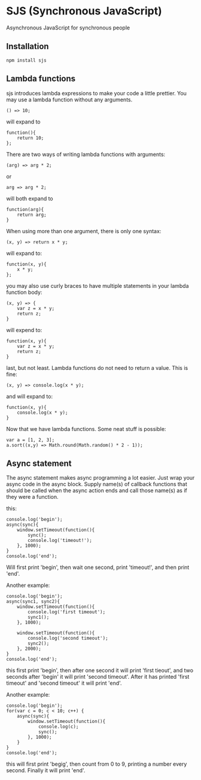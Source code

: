 # SJS (Synchronous JavaScript)
Asynchronous JavaScript for synchronous people


## Installation
	
	npm install sjs


## Lambda functions

sjs introduces lambda expressions to make your code a little prettier. You may use a lambda function without any arguments.

	() => 10;

will expand to

	function(){
		return 10;
	};

There are two ways of writing lambda functions with arguments:

	(arg) => arg * 2;

or

	arg => arg * 2;

will both expand to

	function(arg){
		return arg;
	}

When using more than one argument, there is only one syntax:

	(x, y) => return x * y;

will expand to:

	function(x, y){
		x * y;
	};

you may also use curly braces to have multiple statements in your lambda function body:

	(x, y) => {
		var z = x * y;
		return z;
	}

will expend to:

	function(x, y){
		var z = x * y;
		return z;
	}

last, but not least. Lambda functions do not need to return a value. This is fine:

	(x, y) => console.log(x * y);

and will expand to:

	function(x, y){
		console.log(x * y);
	}

Now that we have lambda functions. Some neat stuff is possible:

	var a = [1, 2, 3];
	a.sort((x,y) => Math.round(Math.random() * 2 - 1));


## Async statement

The async statement makes async programming a lot easier. Just wrap your async code in the async block. Supply name(s) of callback functions that should be called when the async action ends and call those name(s) as if they were a function.

this:

	console.log('begin');
	async(sync){
		window.setTimeout(function(){
			sync();
			console.log('timeout!');
		}, 1000);
	}
	console.log('end');

Will first print 'begin', then wait one second, print 'timeout!', and then print 'end'.


Another example:

	console.log('begin');
	async(sync1, sync2){
		window.setTimeout(function(){
			console.log('first timeout');
			sync1();
		}, 1000);

		window.setTimeout(function(){
			console.log('second timeout');
			sync2();
		}, 2000);
	}
	console.log('end');

this first print 'begin', then after one second it will print 'first tieout', and two seconds after 'begin' it will print 'second timeout'. After it has printed 'first timeout' and 'second timeout' it will print 'end'.


Another example:

	console.log('begin');
	for(var c = 0; c < 10; c++)	{
		async(sync){
			window.setTimeout(function(){
				console.log(c);
				sync();
			}, 1000);
		}
	}
	console.log('end');

this will first print 'begig', then count from 0 to 9, printing a number every second. Finally it will print 'end'.






